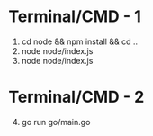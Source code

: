 # Terminal/CMD - 1

1. cd node && npm install && cd ..
2. node node/index.js
3. node node/index.js

# Terminal/CMD - 2

4. go run go/main.go
